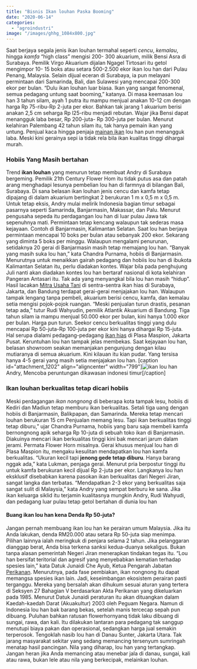 ```yaml
---
title: "Bisnis Ikan louhan Paska Booming"
date: "2020-06-14"
categories: 
  - "agroindustri"
image: "/images/ghhg_1084x800.jpg"
---
```


Saat berjaya segala jenis ikan louhan termahal seperti _cencu_, _kemalau_, hingga _kamfa_ “high class” mengisi 200- 300 akuarium, milik Bensi Asra di Surabaya. Pemilik Virgo Akuarium dijalan Ngagel Tirtosari itu getol mengimpor 10- 15 boks atau setara 500-2.500 ekor ikan lou han dari Pulau Penang, Malaysia. Selain dijual eceran di Surabaya, ia pun melayani permintaan dari Samarinda, Bali, dan Sulawesi yang mencapai 200-300 ekor per bulan. “Dulu ikan louhan luar biasa. Ikan yang sangat fenomenal, semua pedagang untung saat booming,” katanya. Di masa keemasan lou han 3 tahun silam, ayah 1 putra itu mampu menjual anakan 10-12 cm dengan harga Rp 75-ribu-Rp 2-juta per ekor. Bahkan tak jarang 1 akuarium berisi anakan 2,5 cm seharga Rp l25-ribu menjadi rebutan. Wajar jika Bensi dapat menangguk laba besar, Rp 200-juta- Rp 300-juta per bulan. Menurut kelahiran Palembang 42 tahun silam itu, tak hanya pemain ikan yang untung. Penjual kaca hingga penjaja [mainan ikan](http://localhost/mitra/evolusi-perdagangan-aksesori-ikan-hias.html) lou han pun menangguk laba. Meski kini gerainya sepi ia tidak rela bila ikan kualitas tinggi dihargai murah.

### Hobiis Yang Masih bertahan

Trend **ikan louhan** yang menurun tetap membuat Andry di Surabaya bergeming. Pemilik 21th Century Flower Hom itu tidak putus asa dan patah arang menghadapi lesunya pembelian lou han di farmnya di bilangan Bali, Surabaya. Di sana belasan ikan louhan jenis cencu dan kamfa tetap dipajang di dalam akuarium bertingkat 2 berukuran 1 m x 0,5 m x 0,5 m. Untuk tetap eksis, Andry mulai melirik Indonesia bagian timur sebagai pasarnya seperti Samarinda, Banjarmasin, Makassar, dan Palu. Menurut pengusaha sepeda itu perdagangan lou han di luar pulau Jawa tak sepenuhnya mati. Permintaan tetap kencang walaupun tak sederas masa kejayaan. Contoh di Banjarmasin, Kalimantan Selatan. Saat lou han berjaya permintaan mencapai 10 boks per bulan atau sebanyak 200 ekor. Sekarang yang diminta 5 boks per minggu. Walaupun mengalami penurunan, setidaknya 20 gerai di Banjarmasin masih tetap memajang lou han. “Banyak yang masih suka lou han,” kata Chandra Purnama, hobiis di Banjarmasin. Menurutnya untuk menaikkan gairah pedagang dan hobiis lou han di ibukota Kalimantan Selatan itu, perlu diadakan kontes. Wajar bila pada penghujung Juli nanti akan diadakan kontes lou han bertaraf nasional di kota kelahiran Pangeran Antasari itu. Tak ada yang menyangkal bila lou han masih “hidup”. Hasil lacakan [](http://localhost/mitra)[Mitra Usaha Tani](http://localhost/mitra) di sentra-sentra ikan hias di Surabaya, Jakarta, dan Bandung terdapat gerai-gerai menjajakan lou han. Walaupun tampak lengang tanpa pembeli, akuarium berisi cencu, kamfa, dan kemalau setia mengisi pojok-pojok ruangan. “Meski penjualan turun drastis, pesanan tetap ada,” tutur Rudi Wahyudin, pemilik Atlantik Akuarium di Bandung. Tiga tahun silam ia mampu menjual 50.000 ekor per bulan, kini hanya 1.000 ekor per bulan. Harga pun turun. Seekor cencu berkualitas tinggi yang dulu mencapai Rp 50-juta-Rp 100-juta per ekor kini hanya dihargai Rp 15-juta. Hal serupa dialami pedagang-pedagang [ikan hias](http://localhost/mitra/ikan-hias "ikan hias") di Plasa Maspion, Jakarta Pusat. Keruntuhan lou han tampak jelas membekas. Saat kejayaan lou han, belasan showroom seakan memanjakan pengunjung dengan kilau mutiaranya di semua akuarium. Kini kilauan itu kian pudar. Yang tersisa hanya 4-5 gerai yang masih setia menjajakan lou han. \[caption id="attachment\_1202" align="aligncenter" width="799"\]![ikan lou han](/images/index_1280x681.jpg) Andry, Mencoba peruntungan dikawasan indonesi timur\[/caption\]

### Ikan louhan berkualitas tetap dicari hobiis

Meski perdagangan _ikan nongnong_ di beberapa kota tampak lesu, hobiis di Kediri dan Madiun tetap memburu ikan berkualitas. Setali tiga uang dengan hobiis di Banjarmasin, Balikpapan, dan Samarinda. Mereka tetap mencari louhan berukuran 15 cm Penjualan memang lesu. Tapi ikan berkualitas tinggi tetap diburu,” ujar Chandra Purnama, hobiis yang baru saja membeli kamfa bernongnong apik seharga Rp 10-juta di sebuah toko ikan di Banjarmasin. Diakuinya mencari ikan berkualitas tinggi kini bak mencari jarum dalam jerami. Permata Flower Horn misalnya. Gerai khusus menjual lou han di Plasa Maspion itu, mengaku kesulitan mendapatkan lou han kamfa berkualitas. “Ukuran kecil tapi **jenong gede tetap diburu**. Hanya barang nggak ada,” kata Lukman, penjaga gerai. Menurut pria berpostur tinggi itu untuk kamfa berukuran kecil dijual Rp 2-juta per ekor. Langkanya lou han eksklusif disebabkan karena pasokan ikan berkualitas dari Negeri Jiran, sangat langka dan terbatas. “Mendapatkan 2-3 ekor yang berkualitas saja sangat sulit di Malaysia,” kata Andry yang sempat berburu ke sana. Jika ikan keluarga siklid itu terjamin kualitasnya mungkin Andry, Rudi Wahyudi, dan pedagang luar pulau tetap getol bertahan di dunia lou han

#### Buang ikan lou han kena Denda Rp 50-juta?

Jangan pernah membuang ikan lou han ke perairan umum Malaysia. Jika itu Anda lakukan, denda RM20.000 atau setara Rp 50-juta siap menimpa. Pilihan lainnya ialah meringkuk di penjara selama 2 tahun. Jika pelanggaran dianggap berat, Anda bisa terkena sanksi kedua-duanya sekaligus. Bukan tanpa alasan pemerintah Negeri Jiran menerapkan tindakan tegas itu. “Lou han bersifat teritorial dan agresif yang menyebabkan kematian terhadap spesies lain,” kata Datuk Junaidi Che Ayub, Ketua Pengarah Jabatan [Perikanan](http://localhost/mitra/perikanan "Perikanan"). Menurutnya, pada fase pembiakan, ikan nongnong itu dapat memangsa spesies ikan lain. Jadi, keseimbangan ekosistem perairan pasti terganggu. Mereka yang bersalah akan dihukum sesuai aturan yang tertera di Seksyen 27 Bahagian V berdasarkan Akta Perikanan yang dikeluarkan pada 1985. Menurut Datuk Junaidi peraturan itu akan dituangkan dalam Kaedah-kaedah Darat (Akuakultur) 2003 oleh Peguam Negara. Namun di Indonesia lou han bak barang bekas, setelah manis tercecap sepah pun dibuang. Puluhan bahkan ratusan flowerhornyanq tidak laku dibuang di sungai, rawa, dan kali. Itu dilakukan lantaran para pedagang tak sanggup menutupi biaya pakan dan operasional, sedangkan harga jual semakin terperosok. Tengoklah nasib lou han di Danau Sunter, Jakarta Utara. Tak jarang masyarakat sekitar yang sedang memancing tersenyum sumringah menatap hasil pancingan. Nila yang diharap, lou han yang tertangkap. Jangan heran jika Anda memancing atau menebar jala di danau, sungai, kali atau rawa, bukan lele atau nila yang berkecipak, melainkan louhan.
